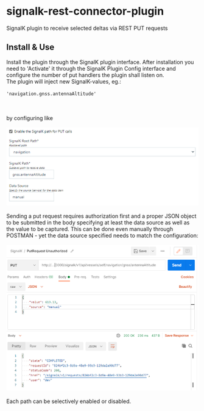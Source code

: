 # signalk-rest-connector-plugin
SignalK plugin to receive selected deltas via REST PUT requests 

## Install & Use
Install the plugin through the SignalK plugin interface. After installation you need to 'Activate' it through the SignalK Plugin Config interface and configure the number of put handlers the plugin shall listen on.<br>The plugin will inject new SignalK-values, eg.:<br>
<p>
<code>'navigation.gnss.antennaAltitude'<br><br></code><br>
</p>
by configuring like<br><br>
<img src="PathConfig.PNG" alt="Plugin Configuration"></img><br>
<br>
Sending a put request requires authorization first and a proper JSON object to be submitted in the body specifying at least the data source as well as the value to be captured. This can be done even manually through POSTMAN - yet the data source specified needs to match the configuration:<br><br>
<img src="PostmanPutRequest.PNG" alt="Postman PUT Request"></img><br>
<br>
Each path can be selectively enabled or disabled. 
